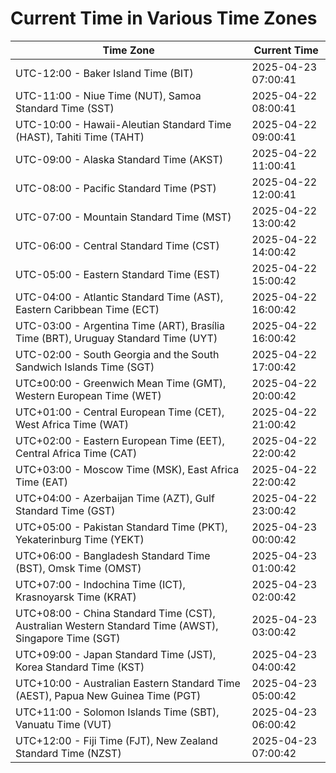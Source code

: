# Current Time in Various Time Zones

| Time Zone | Current Time |
|-----------|--------------|
| UTC-12:00 - Baker Island Time (BIT) | 2025-04-23 07:00:41 |
| UTC-11:00 - Niue Time (NUT), Samoa Standard Time (SST) | 2025-04-22 08:00:41 |
| UTC-10:00 - Hawaii-Aleutian Standard Time (HAST), Tahiti Time (TAHT) | 2025-04-22 09:00:41 |
| UTC-09:00 - Alaska Standard Time (AKST) | 2025-04-22 11:00:41 |
| UTC-08:00 - Pacific Standard Time (PST) | 2025-04-22 12:00:41 |
| UTC-07:00 - Mountain Standard Time (MST) | 2025-04-22 13:00:42 |
| UTC-06:00 - Central Standard Time (CST) | 2025-04-22 14:00:42 |
| UTC-05:00 - Eastern Standard Time (EST) | 2025-04-22 15:00:42 |
| UTC-04:00 - Atlantic Standard Time (AST), Eastern Caribbean Time (ECT) | 2025-04-22 16:00:42 |
| UTC-03:00 - Argentina Time (ART), Brasília Time (BRT), Uruguay Standard Time (UYT) | 2025-04-22 16:00:42 |
| UTC-02:00 - South Georgia and the South Sandwich Islands Time (SGT) | 2025-04-22 17:00:42 |
| UTC±00:00 - Greenwich Mean Time (GMT), Western European Time (WET) | 2025-04-22 20:00:42 |
| UTC+01:00 - Central European Time (CET), West Africa Time (WAT) | 2025-04-22 21:00:42 |
| UTC+02:00 - Eastern European Time (EET), Central Africa Time (CAT) | 2025-04-22 22:00:42 |
| UTC+03:00 - Moscow Time (MSK), East Africa Time (EAT) | 2025-04-22 22:00:42 |
| UTC+04:00 - Azerbaijan Time (AZT), Gulf Standard Time (GST) | 2025-04-22 23:00:42 |
| UTC+05:00 - Pakistan Standard Time (PKT), Yekaterinburg Time (YEKT) | 2025-04-23 00:00:42 |
| UTC+06:00 - Bangladesh Standard Time (BST), Omsk Time (OMST) | 2025-04-23 01:00:42 |
| UTC+07:00 - Indochina Time (ICT), Krasnoyarsk Time (KRAT) | 2025-04-23 02:00:42 |
| UTC+08:00 - China Standard Time (CST), Australian Western Standard Time (AWST), Singapore Time (SGT) | 2025-04-23 03:00:42 |
| UTC+09:00 - Japan Standard Time (JST), Korea Standard Time (KST) | 2025-04-23 04:00:42 |
| UTC+10:00 - Australian Eastern Standard Time (AEST), Papua New Guinea Time (PGT) | 2025-04-23 05:00:42 |
| UTC+11:00 - Solomon Islands Time (SBT), Vanuatu Time (VUT) | 2025-04-23 06:00:42 |
| UTC+12:00 - Fiji Time (FJT), New Zealand Standard Time (NZST) | 2025-04-23 07:00:42 |
